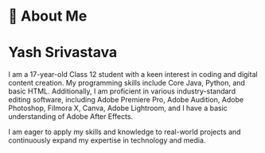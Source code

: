 # 👋 About Me
# Yash Srivastava

I am a 17-year-old Class 12 student with a keen interest in coding and digital content creation. My programming skills include Core Java, Python, and basic HTML. Additionally, I am proficient in various industry-standard editing software, including Adobe Premiere Pro, Adobe Audition, Adobe Photoshop, Filmora X, Canva, Adobe Lightroom, and I have a basic understanding of Adobe After Effects. 

I am eager to apply my skills and knowledge to real-world projects and continuously expand my expertise in technology and media.
